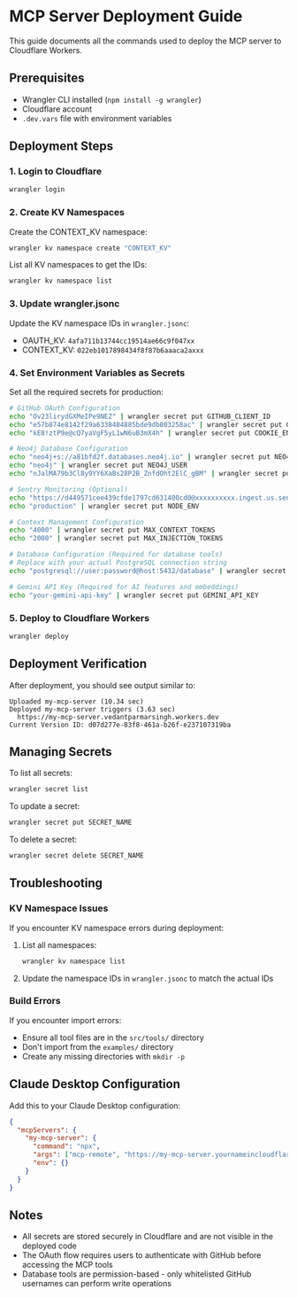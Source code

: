 # MCP Server Deployment Guide

This guide documents all the commands used to deploy the MCP server to Cloudflare Workers.

## Prerequisites

- Wrangler CLI installed (`npm install -g wrangler`)
- Cloudflare account
- `.dev.vars` file with environment variables

## Deployment Steps

### 1. Login to Cloudflare

```bash
wrangler login
```

### 2. Create KV Namespaces

Create the CONTEXT_KV namespace:
```bash
wrangler kv namespace create "CONTEXT_KV"
```

List all KV namespaces to get the IDs:
```bash
wrangler kv namespace list
```

### 3. Update wrangler.jsonc

Update the KV namespace IDs in `wrangler.jsonc`:
- OAUTH_KV: `4afa711b13744cc19514ae66c9f047xx`
- CONTEXT_KV: `022eb1017898434f8f87b6aaaca2axxx`

### 4. Set Environment Variables as Secrets

Set all the required secrets for production:

```bash
# GitHub OAuth Configuration
echo "Ov23lirydGXMeIPe9NEZ" | wrangler secret put GITHUB_CLIENT_ID
echo "e57b874e8142f29a6338484885bde9db803258ac" | wrangler secret put GITHUB_CLIENT_SECRET
echo "kE8!ztP9e@cQ7yaVgF5yL1wN6uB3mX4h" | wrangler secret put COOKIE_ENCRYPTION_KEY

# Neo4j Database Configuration
echo "neo4j+s://a81bfd2f.databases.neo4j.io" | wrangler secret put NEO4J_URI
echo "neo4j" | wrangler secret put NEO4J_USER
echo "nJalMA79b3Cl8y9YY6XaBs28P2B_ZnfdOht2ElC_gBM" | wrangler secret put NEO4J_PASSWORD

# Sentry Monitoring (Optional)
echo "https://d449571cee439cfde1797cd631400cd0@xxxxxxxxxx.ingest.us.sentry.io/45096881xxxxxx" | wrangler secret put SENTRY_DSN
echo "production" | wrangler secret put NODE_ENV

# Context Management Configuration
echo "4000" | wrangler secret put MAX_CONTEXT_TOKENS
echo "2000" | wrangler secret put MAX_INJECTION_TOKENS

# Database Configuration (Required for database tools)
# Replace with your actual PostgreSQL connection string
echo "postgresql://user:password@host:5432/database" | wrangler secret put DATABASE_URL

# Gemini API Key (Required for AI features and embeddings)
echo "your-gemini-api-key" | wrangler secret put GEMINI_API_KEY
```

### 5. Deploy to Cloudflare Workers

```bash
wrangler deploy
```

## Deployment Verification

After deployment, you should see output similar to:
```
Uploaded my-mcp-server (10.34 sec)
Deployed my-mcp-server triggers (3.63 sec)
  https://my-mcp-server.vedantparmarsingh.workers.dev
Current Version ID: d07d277e-83f8-461a-b26f-e237107319ba
```

## Managing Secrets

To list all secrets:
```bash
wrangler secret list
```

To update a secret:
```bash
wrangler secret put SECRET_NAME
```

To delete a secret:
```bash
wrangler secret delete SECRET_NAME
```

## Troubleshooting

### KV Namespace Issues

If you encounter KV namespace errors during deployment:

1. List all namespaces:
   ```bash
   wrangler kv namespace list
   ```

2. Update the namespace IDs in `wrangler.jsonc` to match the actual IDs

### Build Errors

If you encounter import errors:
- Ensure all tool files are in the `src/tools/` directory
- Don't import from the `examples/` directory
- Create any missing directories with `mkdir -p`

## Claude Desktop Configuration

Add this to your Claude Desktop configuration:

```json
{
  "mcpServers": {
    "my-mcp-server": {
      "command": "npx",
      "args": ["mcp-remote", "https://my-mcp-server.yournameincloudflare.workers.dev/mcp"],
      "env": {}
    }
  }
}
```

## Notes

- All secrets are stored securely in Cloudflare and are not visible in the deployed code
- The OAuth flow requires users to authenticate with GitHub before accessing the MCP tools
- Database tools are permission-based - only whitelisted GitHub usernames can perform write operations

